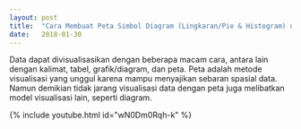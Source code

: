 ```yaml
---
layout: post
title:  "Cara Membuat Peta Simbol Diagram (Lingkaran/Pie & Histogram) di QGIS"
date:   2018-01-30
---
```



<p class="intro"><span class="dropcap">D</span>ata dapat divisualisasikan dengan beberapa macam cara, antara lain dengan kalimat, tabel, grafik/diagram, dan peta. Peta adalah metode visualisasi yang unggul karena mampu menyajikan sebaran spasial data. Namun demikian tidak jarang visualisasi data dengan peta juga melibatkan model visualisasi lain, seperti diagram.</p>

{% include youtube.html id="wN0Dm0Rqh-k" %}
